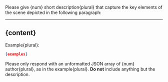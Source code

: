 Please give {num} short description{plural} that capture the key elements of the scene depicted in the following paragraph:

---
{content}
---

Example{plural}:

```json
{examples}
```

Please only respond with an unformatted JSON array of {num} author{plural}, as in the example{plural}. **Do not** include anything but the description.